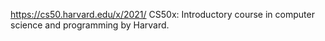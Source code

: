 https://cs50.harvard.edu/x/2021/
CS50x: Introductory course in computer science and programming by Harvard.
